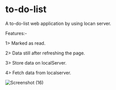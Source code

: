 # to-do-list
 A to-do-list web application by using locan server.
 
 Features:-
 
 1> Marked as read.
 
 2> Data still after refreshing the page.
 
 3> Store data on localServer.
 
 4> Fetch data from localserver.
 
![Screenshot (16)](https://github.com/barun032/to-do-list/assets/107342609/b5430d78-9b40-4dbc-9e5d-6cb4dccb2b48)
